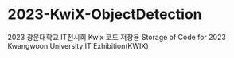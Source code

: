# 2023-KwiX-ObjectDetection
2023 광운대학교 IT전시회 Kwix 코드 저장용
Storage of Code for 2023
Kwangwoon University IT Exhibition(KWIX)
